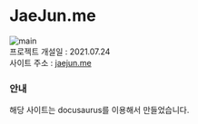 # JaeJun.me

![main](https://github.com/Jtree03/jaejun.me/actions/workflows/main.yml/badge.svg)  
프로젝트 개설일 : 2021.07.24  
사이트 주소 : [jaejun.me](https://jaejun.me)

### 안내

해당 사이트는 docusaurus를 이용해서 만들었습니다.
